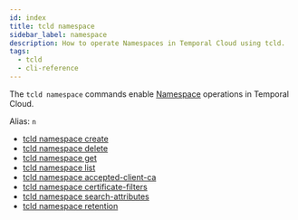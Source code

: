 ```yaml
---
id: index
title: tcld namespace
sidebar_label: namespace
description: How to operate Namespaces in Temporal Cloud using tcld.
tags:
  - tcld
  - cli-reference
---
```


The `tcld namespace` commands enable [Namespace](/concepts/what-is-a-namespace) operations in Temporal Cloud.

Alias: `n`

- [tcld namespace create](/cloud/tcld/namespace/create)
- [tcld namespace delete](/cloud/tcld/namespace/delete)
- [tcld namespace get](/cloud/tcld/namespace/get)
- [tcld namespace list](/cloud/tcld/namespace/list)
- [tcld namespace accepted-client-ca](/cloud/tcld/namespace/accepted-client-ca/index)
- [tcld namespace certificate-filters](/cloud/tcld/namespace/certificate-filters/index)
- [tcld namespace search-attributes](/cloud/tcld/namespace/search-attributes/index)
- [tcld namespace retention](/cloud/tcld/namespace/retention/index)
